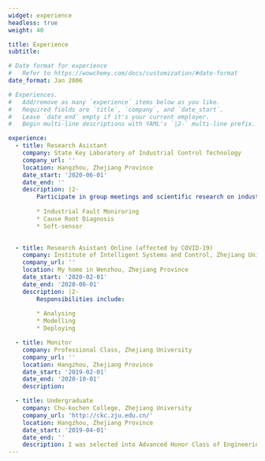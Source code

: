 ```yaml
---
widget: experience
headless: true
weight: 40

title: Experience
subtitle:

# Date format for experience
#   Refer to https://wowchemy.com/docs/customization/#date-format
date_format: Jan 2006

# Experiences.
#   Add/remove as many `experience` items below as you like.
#   Required fields are `title`, `company`, and `date_start`.
#   Leave `date_end` empty if it's your current employer.
#   Begin multi-line descriptions with YAML's `|2-` multi-line prefix.

experience:
  - title: Research Asistant
    company: State Key Laboratory of Industrial Control Technology
    company_url: ''
    location: Hangzhou, Zhejiang Province
    date_start: '2020-06-01'
    date_end: ''
    description: |2-
        Participate in group meetings and scientific research on industrial data-driven modeling. The main research areas include:
        
        * Industrial Fault Moniroring
		* Cause Root Diagnosis
        * Soft-sensor
        

  - title: Research Asistant Online (affected by COVID-19)
    company: Institute of Intelligent Systems and Control, Zhejiang University
    company_url: ''
    location: My home in Wenzhou, Zhejiang Province
    date_start: '2020-02-01'
    date_end: '2020-06-01'
    description: |2-
        Responsibilities include:
        
        * Analysing
        * Modelling
        * Deploying

  - title: Monitor
    company: Professional Class, Zhejiang University
    company_url: ''
    location: Hangzhou, Zhejiang Province
    date_start: '2019-02-01'
    date_end: '2020-10-01'
    description: 

  - title: Undergraduate
    company: Chu-kochen College, Zhejiang University
    company_url: 'http://ckc.zju.edu.cn/'
    location: Hangzhou, Zhejiang Province
    date_start: '2019-04-01'
    date_end: ''
    description: I was selected into Advanced Honor Class of Engineering Education(40 among 4000+ students majoring in Science and Engineering), Chu-kochen College.
---
```

